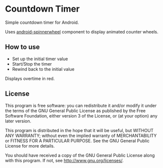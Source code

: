 Countdown Timer
===============

Simple countdown timer for Android.

Uses [android-spinnerwheel](https://github.com/ai212983/android-spinnerwheel) component to display animated counter wheels.

How to use
----------

* Set up the initial timer value
* Start/Stop the timer
* Rewind back to the initial value

Displays overtime in red.


License
-------

This program is free software: you can redistribute it and/or modify
it under the terms of the GNU General Public License as published by
the Free Software Foundation, either version 3 of the License, or
(at your option) any later version.

This program is distributed in the hope that it will be useful,
but WITHOUT ANY WARRANTY; without even the implied warranty of
MERCHANTABILITY or FITNESS FOR A PARTICULAR PURPOSE.  See the
GNU General Public License for more details.

You should have received a copy of the GNU General Public License
along with this program.  If not, see <http://www.gnu.org/licenses/>.
